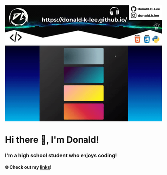 <p align="center">
  <img width="1000vw" height="auto" src="https://github.com/Donald-K-Lee/Donald-K-Lee/blob/master/coverimage.jpeg">
   <img width="1000vw" height="auto" src="https://github.com/Donald-K-Lee/Donald-K-Lee/blob/master/Intro.gif">
    <h1>Hi there 👋, I'm Donald! </h1>
    <h3>I'm a high school student who enjoys coding!</h3>
    
</p>

#### 🌐 Check out my [links](https://donald-k-lee.github.io/Links.html)! 
